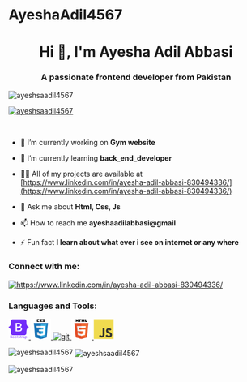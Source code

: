 # AyeshaAdil4567
<h1 align="center">Hi 👋, I'm Ayesha Adil Abbasi</h1>
<h3 align="center">A passionate frontend developer from Pakistan</h3>

<p align="left"> <img src="https://komarev.com/ghpvc/?username=ayeshsaadil4567&label=Profile%20views&color=0e75b6&style=flat" alt="ayeshsaadil4567" /> </p>

<p align="left"> <a href="https://github.com/ryo-ma/github-profile-trophy"><img src="https://github-profile-trophy.vercel.app/?username=ayeshsaadil4567" alt="ayeshsaadil4567" /></a> </p>

<p align="left"> <a href="https://twitter.com/" target="blank"><img src="https://img.shields.io/twitter/follow/?logo=twitter&style=for-the-badge" alt="" /></a> </p>

- 🔭 I’m currently working on **Gym website**

- 🌱 I’m currently learning **back_end_developer**

- 👨‍💻 All of my projects are available at [https://www.linkedin.com/in/ayesha-adil-abbasi-830494336/](https://www.linkedin.com/in/ayesha-adil-abbasi-830494336/)

- 💬 Ask me about **Html, Css, Js**

- 📫 How to reach me **ayeshaadilabbasi@gmail**

- ⚡ Fun fact **I learn about what ever i see on internet or any where**

<h3 align="left">Connect with me:</h3>
<p align="left">
<a href="https://linkedin.com/in/https://www.linkedin.com/in/ayesha-adil-abbasi-830494336/" target="blank"><img align="center" src="https://raw.githubusercontent.com/rahuldkjain/github-profile-readme-generator/master/src/images/icons/Social/linked-in-alt.svg" alt="https://www.linkedin.com/in/ayesha-adil-abbasi-830494336/" height="30" width="40" /></a>
</p>

<h3 align="left">Languages and Tools:</h3>
<p align="left"> <a href="https://getbootstrap.com" target="_blank" rel="noreferrer"> <img src="https://raw.githubusercontent.com/devicons/devicon/master/icons/bootstrap/bootstrap-plain-wordmark.svg" alt="bootstrap" width="40" height="40"/> </a> <a href="https://www.w3schools.com/css/" target="_blank" rel="noreferrer"> <img src="https://raw.githubusercontent.com/devicons/devicon/master/icons/css3/css3-original-wordmark.svg" alt="css3" width="40" height="40"/> </a> <a href="https://git-scm.com/" target="_blank" rel="noreferrer"> <img src="https://www.vectorlogo.zone/logos/git-scm/git-scm-icon.svg" alt="git" width="40" height="40"/> </a> <a href="https://www.w3.org/html/" target="_blank" rel="noreferrer"> <img src="https://raw.githubusercontent.com/devicons/devicon/master/icons/html5/html5-original-wordmark.svg" alt="html5" width="40" height="40"/> </a> <a href="https://developer.mozilla.org/en-US/docs/Web/JavaScript" target="_blank" rel="noreferrer"> <img src="https://raw.githubusercontent.com/devicons/devicon/master/icons/javascript/javascript-original.svg" alt="javascript" width="40" height="40"/> </a> </p>

<p><img align="left" src="https://github-readme-stats.vercel.app/api/top-langs?username=ayeshsaadil4567&show_icons=true&locale=en&layout=compact" alt="ayeshsaadil4567" /></p>

<p>&nbsp;<img align="center" src="https://github-readme-stats.vercel.app/api?username=ayeshsaadil4567&show_icons=true&locale=en" alt="ayeshsaadil4567" /></p>

<p><img align="center" src="https://github-readme-streak-stats.herokuapp.com/?user=ayeshsaadil4567&" alt="ayeshsaadil4567" /></p>
